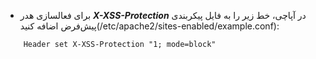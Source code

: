 * برای فعالسازی هدر ***X-XSS-Protection*** در آپاچی، خط زیر را به فایل پیکربندی پیش‌فرض اضافه کنید(/etc/apache2/sites-enabled/example.conf):

```config
    Header set X-XSS-Protection "1; mode=block"
```
